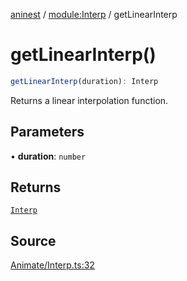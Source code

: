 [aninest](../../index.md) / [module:Interp](../index.md) / getLinearInterp

# getLinearInterp()

```ts
getLinearInterp(duration): Interp
```

Returns a linear interpolation function.

## Parameters

• **duration**: `number`

## Returns

[`Interp`](../type-aliases/Interp.md)

## Source

[Animate/Interp.ts:32](https://github.com/zphrs/aninest/blob/f1bf3a3/src/Animate/Interp.ts#L32)
